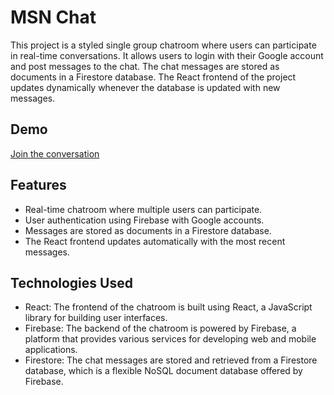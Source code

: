 # MSN Chat

This project is a styled single group chatroom where users can participate in real-time conversations. It allows users to login with their Google account and post messages to the chat. The chat messages are stored as documents in a Firestore database. The React frontend of the project updates dynamically whenever the database is updated with new messages.

## Demo

[Join the conversation](https://msn-chat-dd68d.web.app/)

## Features

- Real-time chatroom where multiple users can participate.
- User authentication using Firebase with Google accounts.
- Messages are stored as documents in a Firestore database.
- The React frontend updates automatically with the most recent messages.

## Technologies Used

- React: The frontend of the chatroom is built using React, a JavaScript library for building user interfaces.
- Firebase: The backend of the chatroom is powered by Firebase, a platform that provides various services for developing web and mobile applications.
- Firestore: The chat messages are stored and retrieved from a Firestore database, which is a flexible NoSQL document database offered by Firebase.
